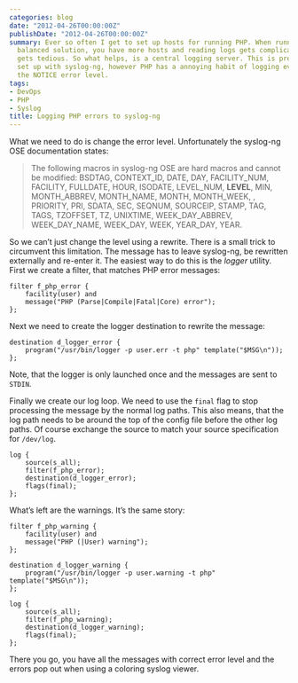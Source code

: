 ```yaml
---
categories: blog
date: "2012-04-26T00:00:00Z"
publishDate: "2012-04-26T00:00:00Z"
summary: Ever so often I get to set up hosts for running PHP. When running a load
  balanced solution, you have more hosts and reading logs gets complicated, development
  gets tedious. So what helps, is a central logging server. This is pretty easy to
  set up with syslog-ng, however PHP has a annoying habit of logging everything with
  the NOTICE error level.
tags:
- DevOps
- PHP
- Syslog
title: Logging PHP errors to syslog-ng
---
```


What we need to do is change the error level. Unfortunately the syslog-ng OSE documentation states:

> The following macros in syslog-ng OSE are hard macros and cannot be modified: BSDTAG, CONTEXT_ID, DATE, DAY, FACILITY_NUM, FACILITY, FULLDATE, HOUR, ISODATE, LEVEL_NUM, **LEVEL**, MIN, MONTH_ABBREV, MONTH_NAME, MONTH, MONTH_WEEK, , PRIORITY, PRI, SDATA, SEC, SEQNUM, SOURCEIP, STAMP, TAG, TAGS, TZOFFSET, TZ, UNIXTIME, WEEK_DAY_ABBREV, WEEK_DAY_NAME, WEEK_DAY, WEEK, YEAR_DAY, YEAR.

So we can’t just change the level using a rewrite. There is a small trick to circumvent this limitation. The message has to leave syslog-ng, be rewritten externally and re-enter it. The easiest way to do this is the _logger_ utility. First we create a filter, that matches PHP error messages:

```
filter f_php_error {
    facility(user) and
    message("PHP (Parse|Compile|Fatal|Core) error");
};
```

Next we need to create the logger destination to rewrite the message:

```
destination d_logger_error {
    program("/usr/bin/logger -p user.err -t php" template("$MSG\n"));
};
```

Note, that the logger is only launched once and the messages are sent to `STDIN`.

Finally we create our log loop. We need to use the `final` flag to stop processing the message by the normal log paths. This also means, that the log path needs to be around the top of the config file before the other log paths. Of course exchange the source to match your source specification for `/dev/log`.

```
log {
    source(s_all);
    filter(f_php_error);
    destination(d_logger_error);
    flags(final);
};
```

What’s left are the warnings. It’s the same story:

```
filter f_php_warning {
    facility(user) and
    message("PHP (|User) warning");
};

destination d_logger_warning {
    program("/usr/bin/logger -p user.warning -t php" template("$MSG\n"));
};

log {
    source(s_all);
    filter(f_php_warning);
    destination(d_logger_warning);
    flags(final);
};
```

There you go, you have all the messages with correct error level and the errors pop out when using a coloring syslog viewer.